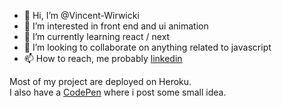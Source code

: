 - 👋 Hi, I’m @Vincent-Wirwicki
- 👀 I’m interested in front end and ui animation
- 🌱 I’m currently learning react / next 
- 💞️ I’m looking to collaborate on anything related to javascript
- 📫 How to reach, me probably [linkedin](https://www.linkedin.com/in/vincent-wirwicki-3819539b/)

Most of my project are deployed on Heroku.  
I also have a [CodePen](https://codepen.io/vincent-wrck) where i post some small idea.

<!---
Vincent-Wirwicki/Vincent-Wirwicki is a ✨ special ✨ repository because its `README.md` (this file) appears on your GitHub profile.
You can click the Preview link to take a look at your changes.
--->
